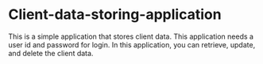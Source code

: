 # Client-data-storing-application
This is a simple application that stores client data. This application needs a user id and password for login. In this application, you can retrieve, update, and delete the client data.
